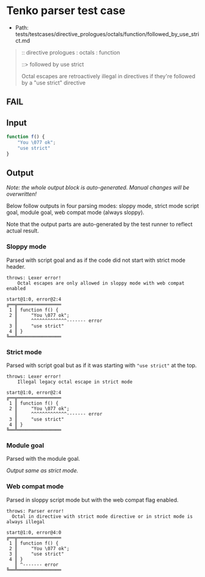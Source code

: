 # Tenko parser test case

- Path: tests/testcases/directive_prologues/octals/function/followed_by_use_strict.md

> :: directive prologues : octals : function
>
> ::> followed by use strict
>
> Octal escapes are retroactively illegal in directives if they're followed by a "use strict" directive

## FAIL

## Input

`````js
function f() {
    "You \077 ok";
    "use strict"
}
`````

## Output

_Note: the whole output block is auto-generated. Manual changes will be overwritten!_

Below follow outputs in four parsing modes: sloppy mode, strict mode script goal, module goal, web compat mode (always sloppy).

Note that the output parts are auto-generated by the test runner to reflect actual result.

### Sloppy mode

Parsed with script goal and as if the code did not start with strict mode header.

`````
throws: Lexer error!
    Octal escapes are only allowed in sloppy mode with web compat enabled

start@1:0, error@2:4
╔══╦════════════════
 1 ║ function f() {
 2 ║     "You \077 ok";
   ║     ^^^^^^^^^^^^^------- error
 3 ║     "use strict"
 4 ║ }
╚══╩════════════════

`````

### Strict mode

Parsed with script goal but as if it was starting with `"use strict"` at the top.

`````
throws: Lexer error!
    Illegal legacy octal escape in strict mode

start@1:0, error@2:4
╔══╦════════════════
 1 ║ function f() {
 2 ║     "You \077 ok";
   ║     ^^^^^^^^^^^^^------- error
 3 ║     "use strict"
 4 ║ }
╚══╩════════════════

`````


### Module goal

Parsed with the module goal.

_Output same as strict mode._

### Web compat mode

Parsed in sloppy script mode but with the web compat flag enabled.

`````
throws: Parser error!
  Octal in directive with strict mode directive or in strict mode is always illegal

start@1:0, error@4:0
╔══╦════════════════
 1 ║ function f() {
 2 ║     "You \077 ok";
 3 ║     "use strict"
 4 ║ }
   ║ ^------- error
╚══╩════════════════

`````


